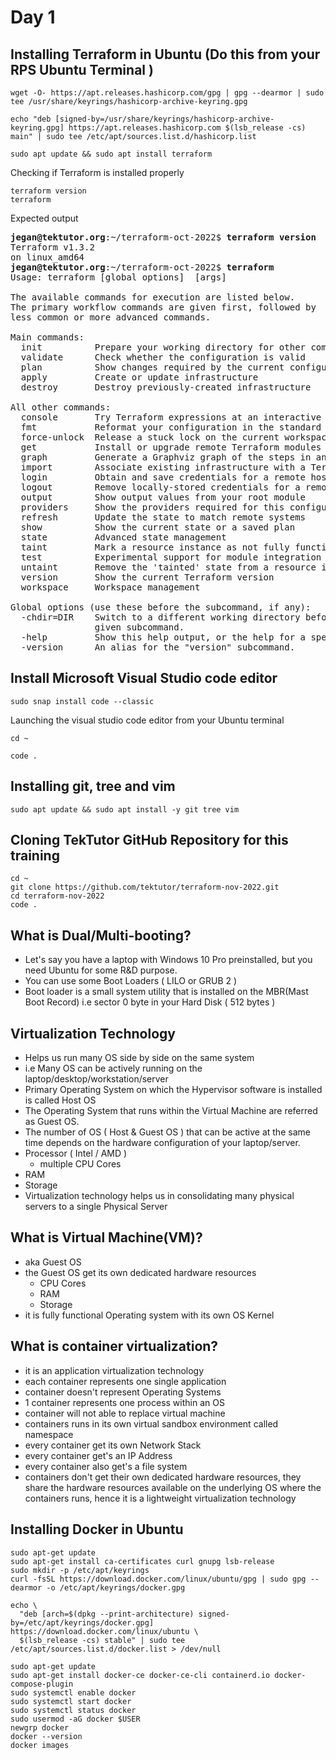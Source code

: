# Day 1

## Installing Terraform in Ubuntu (Do this from your RPS Ubuntu Terminal )
```
wget -O- https://apt.releases.hashicorp.com/gpg | gpg --dearmor | sudo tee /usr/share/keyrings/hashicorp-archive-keyring.gpg

echo "deb [signed-by=/usr/share/keyrings/hashicorp-archive-keyring.gpg] https://apt.releases.hashicorp.com $(lsb_release -cs) main" | sudo tee /etc/apt/sources.list.d/hashicorp.list

sudo apt update && sudo apt install terraform
```

Checking if Terraform is installed properly
```
terraform version
terraform
```

Expected output

<pre>
<b>jegan@tektutor.org</b>:~/terraform-oct-2022$ <b>terraform version</b>
Terraform v1.3.2
on linux_amd64
<b>jegan@tektutor.org</b>:~/terraform-oct-2022$ <b>terraform</b>
Usage: terraform [global options] <subcommand> [args]

The available commands for execution are listed below.
The primary workflow commands are given first, followed by
less common or more advanced commands.

Main commands:
  init          Prepare your working directory for other commands
  validate      Check whether the configuration is valid
  plan          Show changes required by the current configuration
  apply         Create or update infrastructure
  destroy       Destroy previously-created infrastructure

All other commands:
  console       Try Terraform expressions at an interactive command prompt
  fmt           Reformat your configuration in the standard style
  force-unlock  Release a stuck lock on the current workspace
  get           Install or upgrade remote Terraform modules
  graph         Generate a Graphviz graph of the steps in an operation
  import        Associate existing infrastructure with a Terraform resource
  login         Obtain and save credentials for a remote host
  logout        Remove locally-stored credentials for a remote host
  output        Show output values from your root module
  providers     Show the providers required for this configuration
  refresh       Update the state to match remote systems
  show          Show the current state or a saved plan
  state         Advanced state management
  taint         Mark a resource instance as not fully functional
  test          Experimental support for module integration testing
  untaint       Remove the 'tainted' state from a resource instance
  version       Show the current Terraform version
  workspace     Workspace management

Global options (use these before the subcommand, if any):
  -chdir=DIR    Switch to a different working directory before executing the
                given subcommand.
  -help         Show this help output, or the help for a specified subcommand.
  -version      An alias for the "version" subcommand.
</pre>


## Install Microsoft Visual Studio code editor
```
sudo snap install code --classic
```

Launching the visual studio code editor from your Ubuntu terminal
```
cd ~

code .
```

## Installing git, tree and vim
```
sudo apt update && sudo apt install -y git tree vim
```

## Cloning TekTutor GitHub Repository for this training
```
cd ~
git clone https://github.com/tektutor/terraform-nov-2022.git
cd terraform-nov-2022
code .
```

## What is Dual/Multi-booting?
- Let's say you have a laptop with Windows 10 Pro preinstalled, but you need Ubuntu for some R&D purpose.
- You can use some Boot Loaders ( LILO or GRUB 2 )
- Boot loader is a small system utility that is installed on the MBR(Mast Boot Record) i.e sector 0 byte in your Hard Disk ( 512 bytes )

## Virtualization Technology
- Helps us run many OS side by side on the same system
- i.e Many OS can be actively running on the laptop/desktop/workstation/server
- Primary Operating System on which the Hypervisor software is installed is called Host OS
- The Operating System that runs within the Virtual Machine are referred as Guest OS.
- The number of OS ( Host & Guest OS ) that can be active at the same time depends on the hardware configuration of your laptop/server.
- Processor ( Intel / AMD )
  - multiple CPU Cores
- RAM
- Storage
- Virtualization technology helps us in consolidating many physical servers to a single Physical Server

## What is Virtual Machine(VM)?
- aka Guest OS
- the Guest OS get its own dedicated hardware resources
  - CPU Cores
  - RAM
  - Storage
- it is fully functional Operating system with its own OS Kernel

## What is container virtualization?
- it is an application virtualization technology
- each container represents one single application 
- container doesn't represent Operating Systems
- 1 container represents one process within an OS
- container will not able to replace virtual machine
- containers runs in its own virtual sandbox environment called namespace
- every container get its own Network Stack
- every container get's an IP Address
- every container also get's a file system
- containers don't get their own dedicated hardware resources, they share the hardware resources available on the underlying OS where the containers runs, hence it is a lightweight virtualization technology

## Installing Docker in Ubuntu
```
sudo apt-get update
sudo apt-get install ca-certificates curl gnupg lsb-release
sudo mkdir -p /etc/apt/keyrings
curl -fsSL https://download.docker.com/linux/ubuntu/gpg | sudo gpg --dearmor -o /etc/apt/keyrings/docker.gpg

echo \
  "deb [arch=$(dpkg --print-architecture) signed-by=/etc/apt/keyrings/docker.gpg] https://download.docker.com/linux/ubuntu \
  $(lsb_release -cs) stable" | sudo tee /etc/apt/sources.list.d/docker.list > /dev/null
  
sudo apt-get update
sudo apt-get install docker-ce docker-ce-cli containerd.io docker-compose-plugin
sudo systemctl enable docker
sudo systemctl start docker
sudo systemctl status docker
sudo usermod -aG docker $USER
newgrp docker
docker --version
docker images
```
